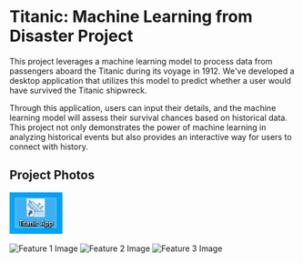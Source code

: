 # Titanic: Machine Learning from Disaster Project

This project leverages a machine learning model to process data from passengers aboard the Titanic during its voyage in 1912. We've developed a desktop application that utilizes this model to predict whether a user would have survived the Titanic shipwreck.

Through this application, users can input their details, and the machine learning model will assess their survival chances based on historical data. This project not only demonstrates the power of machine learning in analyzing historical events but also provides an interactive way for users to connect with history.

## Project Photos

![Overview Image](/photo13_app.jpg) 

![Feature 1 Image](path/to/your/feature1_image.jpg) 
![Feature 2 Image](path/to/your/feature2_image.jpg)
![Feature 3 Image](path/to/your/feature2_image.jpg) 
